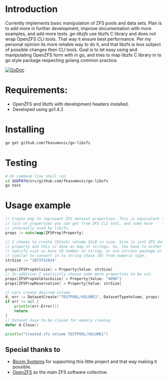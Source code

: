 # Introduction

Currently implements basic manipulation of ZFS pools and data sets. Plan is to add more in further development, improve documentation with more examples, and add more tests. _go-libzfs_ use libzfs C library and does not wrap OpenZFS CLI tools. That way it ensure best performance. Per my personal opinion its more reliable way to do it, and that libzfs is less subject of possible changes then CLI tools.  Goal is to let easy using and manipulating OpenZFS form with in go, and tries to map libzfs C library in to go style package respecting golang common practice.

[![GoDoc](https://godoc.org/github.com/fkasumovic/go-libzfs?status.svg)](https://godoc.org/github.com/fkasumovic/go-libzfs)

# Requirements:

- OpenZFS and libzfs with development headers installed.
- Developed using go1.4.2

# Installing

```sh
go get github.com/fkasumovic/go-libzfs
```

# Testing

```sh
# On command line shell run
cd $GOPATH/src/github.com/fkasumovic/go-libzfs
go test
```

# Usage example

```go
// Create map to represent ZFS dataset properties. This is equivalent to
// list of properties you can get from ZFS CLI tool, and some more
// internally used by libzfs.
props := make(map[ZFSProp]Property)

// I choose to create (block) volume 1GiB in size. Size is just ZFS dataset
// property and this is done as map of strings. So, You have to either
// specify size as base 10 number in string, or use strconv package or
// similar to convert in to string (base 10) from numeric type.
strSize := "1073741824"

props[ZFSPropVolsize] = Property{Value: strSize}
// In addition I explicitly choose some more properties to be set.
props[ZFSPropVolblocksize] = Property{Value: "4096"}
props[ZFSPropReservation] = Property{Value: strSize}

// Lets create desired volume
d, err := DatasetCreate("TESTPOOL/VOLUME1", DatasetTypeVolume, props)
if err != nil {
	println(err.Error())
	return
}
// Dataset have to be closed for memory cleanup
defer d.Close()

println("Created zfs volume TESTPOOL/VOLUME1")
```

## Special thanks to

- [Bicom Systems](http://www.bicomsystems.com) for supporting this little project and that way making it possible.
- [OpenZFS](http://open-zfs.org) as the main ZFS software collective.